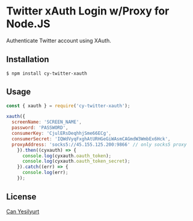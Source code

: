 # Twitter xAuth Login w/Proxy for Node.JS

Authenticate Twitter account using XAuth.

## Installation

```
$ npm install cy-twitter-xauth
```

## Usage

```js
const { xauth } = require('cy-twitter-xauth');

xauth({
  screenName: 'SCREEN_NAME',
  password: 'PASSWORD',
  consumerKey: 'CjulERsDeqhhjSme66ECg',
  consumerSecret: 'IQWdVyqFxghAtURHGeGiWAsmCAGmdW3WmbEx6Hck', 
  proxyAddress: 'socks5://45.155.125.200:9866' // only socks5 proxy
    }).then((cyxauth) => {
      console.log(cyxauth.oauth_token);
      console.log(cyxauth.oauth_token_secret);
    }).catch((err) => {
      console.log(err);
    });
```

## License

[Can Yesilyurt](https://canyesilyurt.com)
